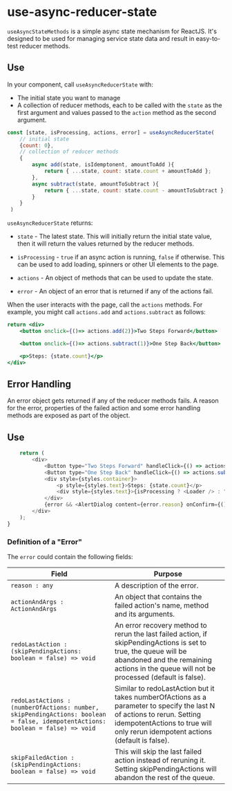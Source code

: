 # use-async-reducer-state

`useAsyncStateMethods` is a simple async state mechanism for ReactJS.  It's 
designed to be used for managing service state data and result in easy-to-test reducer methods.


## Use 


In your component, call `useAsyncReducerState` with:

- The initial state you want to manage
- A collection of reducer methods, each to be called with the `state` as the first argument and values 
  passed to the `action` method as the second argument.


```js
const [state, isProcessing, actions, error] = useAsyncReducerState(
    // initial state
    {count: 0},
    // collection of reducer methods
    {
        async add(state, isIdemptonent, amountToAdd ){
            return { ...state, count: state.count + amountToAdd };
        },
        async subtract(state, amountToSubtract ){
            return { ...state, count: state.count - amountToSubtract };
        }
    }
 )
```

`useAsyncReducerState` returns:

- `state` - The latest state. This will initially return the initial state value, then it will return 
  the values returned by the reducer methods.
- `isProcessing` - `true` if an async action is running, `false` if otherwise.  This can be used to add loading, spinners
  or other UI elements to the page.
- `actions` - An object of methods that can be used to update the state.

- `error` - An object of an error that is returned if any of the actions fail.

When the user interacts with the page, call the `actions` methods. For example, 
you might call `actions.add` and `actions.subtract` as follows:

```jsx
return <div>
    <button onclick={()=> actions.add(2)}>Two Steps Forward</button>

    <button onclick={()=> actions.subtract(1)}>One Step Back</button>

    <p>Steps: {state.count}</p>
</div>
```

## Error Handling

An error object gets returned if any of the reducer methods fails. A reason for the error, properties of the failed action and some error handling methods are exposed as part of the object.
## Use

```js
    return (
        <div>
            <Button type="Two Steps Forward" handleClick={() => actions.add(2)} />
            <Button type="One Step Back" handleClick={() => actions.subtract(1)} />
            <div style={styles.container}>
                <p style={styles.text}>Steps: {state.count}</p>
                <div style={styles.text}>{isProcessing ? <Loader /> : "Processing completed"}</div>
            </div>
            {error && <AlertDialog content={error.reason} onConfirm={() => error.redoLastAction()} />}
        </div>
    );
}
```

### Definition of a "Error"

  
The `error` could contain the following fields:

|  Field |  Purpose  |
| --------- | -------------------------------------------------------------------- |
| `reason : any` | A description of the error.|
| `actionAndArgs : ActionAndArgs` | An object that contains the failed action's name, method and its arguments. |
| `redoLastAction : (skipPendingActions: boolean = false) => void` | An error recovery method to rerun the last failed action, if skipPendingActions is set to true, the queue will be abandoned and the remaining actions in the queue will not be processed (default is false). |
| `redoLastActions : (numberOfActions: number, skipPendingActions: boolean = false, idempotentActions: boolean = false) => void` | Similar to redoLastAction but it takes numberOfActions as a parameter to specify the last N of actions to rerun. Setting idempotentActions to true will only rerun idempotent actions (default is false). |
| `skipFailedAction : (skipPendingActions: boolean = false) => void` | This will skip the last failed action instead of reruning it. Setting skipPendingActions will abandon the rest of the queue. |




